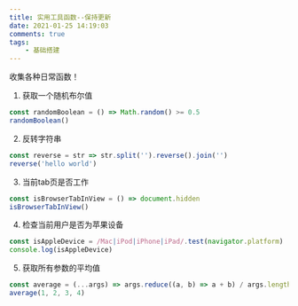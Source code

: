 ```yaml
---
title: 实用工具函数--保持更新
date: 2021-01-25 14:19:03
comments: true
tags:
	- 基础搭建
---
```


收集各种日常函数！


1. 获取一个随机布尔值

``` javascript
const randomBoolean = () => Math.random() >= 0.5
randomBoolean()
```
<!-- more -->

2. 反转字符串

```javascript
const reverse = str => str.split('').reverse().join('')
reverse('hello world')
```

3. 当前tab页是否工作

```javascript
const isBrowserTabInView = () => document.hidden
isBrowserTabInView()
```

4. 检查当前用户是否为苹果设备

```javascript
const isAppleDevice = /Mac|iPod|iPhone|iPad/.test(navigator.platform)
console.log(isAppleDevice)
```

5.  获取所有参数的平均值

```javascript
const average = (...args) => args.reduce((a, b) => a + b) / args.length
average(1, 2, 3, 4)
```